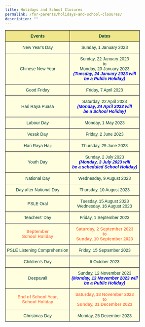 ```yaml
---
title: Holidays and School Closures
permalink: /for-parents/holidays-and-school-closures/
description: ""
---
```

<style type="text/css">
.tg  {border-collapse:collapse;border-spacing:0;margin:0px auto;}
.tg td{border-color:black;border-style:solid;border-width:1px;font-family:Arial, sans-serif;font-size:14px;
  overflow:hidden;padding:10px 5px;word-break:normal;}
.tg th{border-color:black;border-style:solid;border-width:1px;font-family:Arial, sans-serif;font-size:14px;
  font-weight:normal;overflow:hidden;padding:10px 5px;word-break:normal;}
.tg .tg-yhj4{background-color:#FFFFE0;color:#0C463A;text-align:center;vertical-align:middle}
.tg .tg-yhj7{background-color:#F0E68C;color:#0C463A;text-align:center;vertical-align:middle}
.tg .tg-yhj8{background-color:#FFFFE0;color:#0C463A;text-align:center;vertical-align:middle}
</style>
<table class="tg">
<tbody>
  <tr>
    <td class="tg-yhj7"><b>Events</b><br></td>
		<td class="tg-yhj7"><b>Dates</b><br></td>
  </tr>
	<tr>
    <td class="tg-yhj8">New Year's Day<br></td>
    <td class="tg-yhj8">Sunday, 1 January 2023<br></td>
  </tr>
	<tr>
    <td class="tg-yhj8">Chinese New Year<br></td>
    <td class="tg-yhj8">Sunday, 22 January 2023<br>to<br>Monday, 23 January 2023<br><b style="color:blue"><em>(Tuesday, 24 January 2023 will<br>be a Public Holiday)</em></b></td>
  </tr>
		<tr>
    <td class="tg-yhj8">Good Friday<br></td>
    <td class="tg-yhj8">Friday, 7 April 2023<br>
	</td></tr>
	<tr>
    <td class="tg-yhj8">Hari Raya Puasa<br></td>
    <td class="tg-yhj8">Saturday, 22 April 2023<br><b style="color:blue"><em>(Monday, 24 April 2023 will<br>be a School Holiday)</em></b>
	</td></tr>
	<tr>
    <td class="tg-yhj8">Labour Day<br></td>
    <td class="tg-yhj8">Monday, 1 May 2023<br>
	</td></tr>
	<tr>
    <td class="tg-yhj8">Vesak Day<br></td>
    <td class="tg-yhj8">Friday, 2 June 2023<br>
	</td></tr>
	<tr>
    <td class="tg-yhj8">Hari Raya Haji<br></td>
    <td class="tg-yhj8">Thursday, 29 June 2023<br>
	</td></tr>
	<tr>
    <td class="tg-yhj8">Youth Day<br></td>
    <td class="tg-yhj8">Sunday, 2 July 2023<br><b style="color:blue"><em>(Monday, 3 July 2023 will<br>be a scheduled School Holiday)</em></b></td>
	</tr>
  <tr>
    <td class="tg-yhj8">National Day<br></td>
    <td class="tg-yhj8">Wednesday, 9 August 2023<br></td>
  </tr>
	<tr>
    <td class="tg-yhj8">Day after National Day<br></td>
    <td class="tg-yhj8">Thursday, 10 August 2023<br></td>
  </tr>
	<tr>
    <td class="tg-yhj8">PSLE Oral<br></td>
    <td class="tg-yhj8">Tuesday, 15 August 2023<br>Wednesday. 16 August 2023</td>
  </tr>
  <tr>
    <td class="tg-yhj8">Teachers' Day<br></td>
    <td class="tg-yhj8">Friday, 1 September 2023<br></td>
  </tr>
	<tr>
		<td class="tg-yhj8"><b style="color:#FF7F50">September<br>School Holiday<br></b></td>
		<td class="tg-yhj8"><b style="color:#FF7F50">Saturday, 2 September 2023<br>to<br>Sunday, 10 September 2023</b></td>
	</tr>
	 <tr>
    <td class="tg-yhj8">PSLE Listening Comprehension<br></td>
    <td class="tg-yhj8">Friday, 15 September 2023<br></td>
  </tr>
  <tr>
    <td class="tg-yhj8">Children's Day<br></td>
    <td class="tg-yhj8">6 October 2023<br></td>
  </tr>
	<tr>
    <td class="tg-yhj8">Deepavali<br></td>
    <td class="tg-yhj8">Sunday, 12 November 2023<br><b style="color:blue"><em>(Monday, 13 November 2023 will<br>be a Public Holiday)</em></b></td>
  </tr>
	<tr>
		<td class="tg-yhj8"><b style="color:#FF7F50">End of School Year,<br>School Holiday<br></b></td>
		<td class="tg-yhj8"><b style="color:#FF7F50">Saturday, 18 November 2023<br>to<br>Sunday, 31 December 2023</b></td>
	</tr>
	<tr>
    <td class="tg-yhj8">Christmas Day<br></td>
		<td class="tg-yhj8">Monday, 25 December 2023</td>
	</tr>
</tbody>
</table>